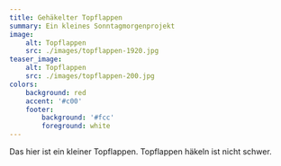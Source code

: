 ```yaml
---
title: Gehäkelter Topflappen
summary: Ein kleines Sonntagmorgenprojekt
image:
    alt: Topflappen
    src: ./images/topflappen-1920.jpg
teaser_image:
    alt: Topflappen
    src: ./images/topflappen-200.jpg
colors:
    background: red
    accent: '#c00'
    footer:
        background: '#fcc'
        foreground: white
---
```

Das hier ist ein kleiner Topflappen. Topflappen häkeln ist nicht schwer.

